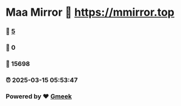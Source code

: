 # Maa Mirror :link: https://mmirror.top 
### :page_facing_up: [5](https://mmirror.top/tag.html) 
### :speech_balloon: 0 
### :hibiscus: 15698 
### :alarm_clock: 2025-03-15 05:53:47 
### Powered by :heart: [Gmeek](https://github.com/Meekdai/Gmeek)
